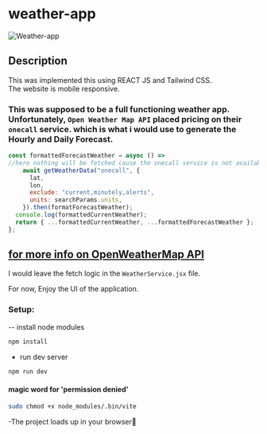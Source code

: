 # weather-app

![Weather-app](https://i.postimg.cc/bNF1q93P/Screenshot-2023-09-01-at-4-02-47-PM.png)

## Description

This was implemented this using REACT JS and Tailwind CSS.<br>The website is mobile responsive.<br>

### This was supposed to be a full functioning weather app. Unfortunately, `Open Weather Map API` placed pricing on their `onecall` service. which is what i would use to generate the Hourly and Daily Forecast.

```js
const formattedForecastWeather = async () =>
//here nothing will be fetched cause the onecall service is not available for free users
    await getWeatherData("onecall", {
      lat,
      lon,
      exclude: "current,minutely,alerts",
      units: searchParams.units,
    }).then(formatForecastWeather);
  console.log(formattedCurrentWeather);
  return { ...formattedCurrentWeather, ...formattedForecastWeather };
};
```

## [for more info on OpenWeatherMap API](https://openweathermap.org/api/one-call-3)

I would leave the fetch logic in the `WeatherService.jsx` file.

For now, Enjoy the UI of the application.

### Setup:

-- install node modules

```sh
npm install
```

- run dev server

```sh
npm run dev
```

#### magic word for 'permission denied'

```sh
sudo chmod +x node_modules/.bin/vite
```

-The project loads up in your browser🌟
